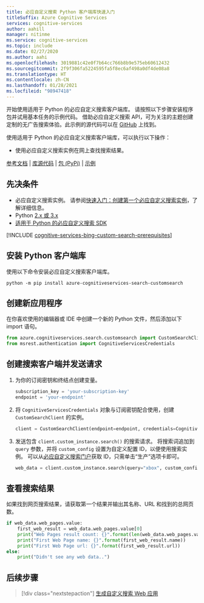 ```yaml
---
title: 必应自定义搜索 Python 客户端库快速入门
titleSuffix: Azure Cognitive Services
services: cognitive-services
author: aahill
manager: nitinme
ms.service: cognitive-services
ms.topic: include
ms.date: 02/27/2020
ms.author: aahi
ms.openlocfilehash: 3019881c42e0f7b64cc766b8b9e575eb60612432
ms.sourcegitcommit: 2f9f306fa5224595fa5f8ec6af498a0df4de08a8
ms.translationtype: HT
ms.contentlocale: zh-CN
ms.lasthandoff: 01/28/2021
ms.locfileid: "98947418"
---
```

开始使用适用于 Python 的必应自定义搜索客户端库。 请按照以下步骤安装程序包并试用基本任务的示例代码。 借助必应自定义搜索 API，可为关注的主题创建定制的无广告搜索体验。此示例的源代码可以在 [GitHub](https://github.com/Azure-Samples/cognitive-services-python-sdk-samples/blob/master/samples/search/custom_search_samples.py) 上找到。

使用适用于 Python 的必应自定义搜索客户端库，可以执行以下操作：
* 使用必应自定义搜索实例在网上查找搜索结果。

[参考文档](/python/api/azure-cognitiveservices-search-customsearch/) | [库源代码](https://github.com/Azure/azure-sdk-for-python/tree/master/sdk/cognitiveservices/azure-cognitiveservices-search-customsearch) | [包 (PyPi)](https://pypi.org/project/azure-cognitiveservices-search-customsearch/) | [示例](https://github.com/Azure-Samples/cognitive-services-python-sdk-samples/)


## <a name="prerequisites"></a>先决条件

- 必应自定义搜索实例。 请参阅[快速入门：创建第一个必应自定义搜索实例](../../quick-start.md)，了解详细信息。
- Python [2.x 或 3.x](https://www.python.org/) 
- [适用于 Python 的必应自定义搜索 SDK](https://pypi.org/project/azure-cognitiveservices-search-customsearch/) 

[!INCLUDE [cognitive-services-bing-custom-search-prerequisites](~/includes/cognitive-services-bing-custom-search-signup-requirements.md)]

## <a name="install-the-python-client-library"></a>安装 Python 客户端库

使用以下命令安装必应自定义搜索客户端库。

```Console
python -m pip install azure-cognitiveservices-search-customsearch
```


## <a name="create-a-new-application"></a>创建新应用程序

在你喜欢使用的编辑器或 IDE 中创建一个新的 Python 文件，然后添加以下 import 语句。

```python
from azure.cognitiveservices.search.customsearch import CustomSearchClient
from msrest.authentication import CognitiveServicesCredentials
```

## <a name="create-a-search-client-and-send-a-request"></a>创建搜索客户端并发送请求

1. 为你的订阅密钥和终结点创建变量。

    ```python
    subscription_key = 'your-subscription-key'
    endpoint = 'your-endpoint'
    ```

2. 将 `CognitiveServicesCredentials` 对象与订阅密钥配合使用，创建 `CustomSearchClient` 的实例。 

    ```python
    client = CustomSearchClient(endpoint=endpoint, credentials=CognitiveServicesCredentials(subscription_key))
    ```

3. 发送包含 `client.custom_instance.search()` 的搜索请求。 将搜索词追加​​到 `query` 参数，并将 `custom_config` 设置为自定义配置 ID，以便使用搜索实例。 可以从[必应自定义搜索门户](https://www.customsearch.ai/)获取 ID，只需单击“生产”选项卡即可。 

    ```python
    web_data = client.custom_instance.search(query="xbox", custom_config="your-configuration-id")
    ```

## <a name="view-the-search-results"></a>查看搜索结果

如果找到网页搜索结果，请获取第一个结果并输出其名称、URL 和找到的总网页数。

```python
if web_data.web_pages.value:
    first_web_result = web_data.web_pages.value[0]
    print("Web Pages result count: {}".format(len(web_data.web_pages.value)))
    print("First Web Page name: {}".format(first_web_result.name))
    print("First Web Page url: {}".format(first_web_result.url))
else:
    print("Didn't see any web data..")
```

## <a name="next-steps"></a>后续步骤

> [!div class="nextstepaction"]
> [生成自定义搜索 Web 应用](../../tutorials/custom-search-web-page.md)
